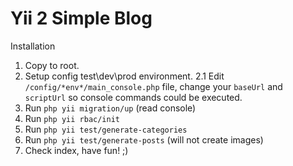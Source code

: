 Yii 2 Simple Blog
============================
Installation

1. Copy to root.
2. Setup config test\dev\prod environment.
2.1 Edit `/config/*env*/main_console.php` file, change your `baseUrl` and `scriptUrl` so console commands could be executed.
3. Run `php yii migration/up` (read console)
4. Run `php yii rbac/init`
5. Run `php yii test/generate-categories`
6. Run `php yii test/generate-posts` (will not create images)
7. Check index, have fun! ;)



